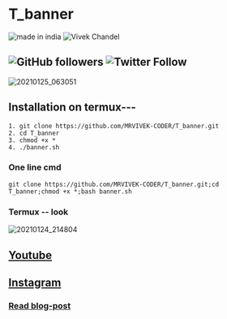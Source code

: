 # T_banner

![made in india](https://img.shields.io/badge/MADE%20IN%20-INDIA-green?style=for-the-badge&logo=appveyor)
![Vivek Chandel](https://img.shields.io/badge/Vivek%20-Chandel-green?style=for-the-badge&logo=appveyor)

![GitHub followers](https://img.shields.io/github/followers/MRVIVEK-CODER?style=for-the-badge)
![Twitter Follow](https://img.shields.io/twitter/follow/vivek_chandel?color=%23ff128c&label=%40VivekXD&style=for-the-badge)
---
![20210125_063051](https://user-images.githubusercontent.com/56459297/105649622-f0bf1900-5ed6-11eb-84b6-e4405bfbc3e1.png)

## Installation on termux---
```
1. git clone https://github.com/MRVIVEK-CODER/T_banner.git
2. cd T_banner
3. chmod +x *
4. ./banner.sh

```
### One line cmd 
```
git clone https://github.com/MRVIVEK-CODER/T_banner.git;cd T_banner;chmod +x *;bash banner.sh 
```
### Termux -- look

![20210124_214804](https://user-images.githubusercontent.com/56459297/105637270-a5831700-5e92-11eb-88e3-541e277035fd.jpg)

## [Youtube](https://youtube.com/c/TechnicalVivekTricker420)

## [Instagram](https://instagram.com/sirprincekrvert)
### [Read blog-post]()
